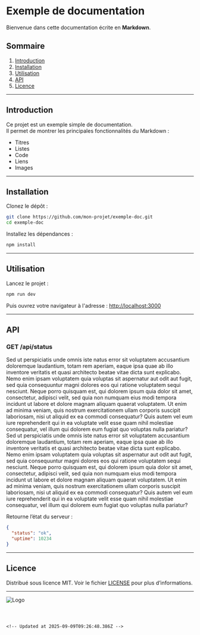 # Exemple de documentation

Bienvenue dans cette documentation écrite en **Markdown**.

## Sommaire
1. [Introduction](#introduction)
2. [Installation](#installation)
3. [Utilisation](#utilisation)
4. [API](#api)
5. [Licence](#licence)

---

## Introduction
Ce projet est un exemple simple de documentation.  
Il permet de montrer les principales fonctionnalités du Markdown :

- Titres
- Listes
- Code
- Liens
- Images

---

## Installation

Clonez le dépôt :

```bash
git clone https://github.com/mon-projet/exemple-doc.git
cd exemple-doc
````

Installez les dépendances :

```bash
npm install
```

---

## Utilisation

Lancez le projet :

```bash
npm run dev
```

Puis ouvrez votre navigateur à l'adresse : [http://localhost:3000](http://localhost:3000)

---

## API

### GET /api/status
Sed ut perspiciatis unde omnis iste natus error sit voluptatem accusantium doloremque laudantium, totam rem aperiam, eaque ipsa quae ab illo inventore veritatis et quasi architecto beatae vitae dicta sunt explicabo. Nemo enim ipsam voluptatem quia voluptas sit aspernatur aut odit aut fugit, sed quia consequuntur magni dolores eos qui ratione voluptatem sequi nesciunt. Neque porro quisquam est, qui dolorem ipsum quia dolor sit amet, consectetur, adipisci velit, sed quia non numquam eius modi tempora incidunt ut labore et dolore magnam aliquam quaerat voluptatem. Ut enim ad minima veniam, quis nostrum exercitationem ullam corporis suscipit laboriosam, nisi ut aliquid ex ea commodi consequatur? Quis autem vel eum iure reprehenderit qui in ea voluptate velit esse quam nihil molestiae consequatur, vel illum qui dolorem eum fugiat quo voluptas nulla pariatur?
Sed ut perspiciatis unde omnis iste natus error sit voluptatem accusantium doloremque laudantium, totam rem aperiam, eaque ipsa quae ab illo inventore veritatis et quasi architecto beatae vitae dicta sunt explicabo. Nemo enim ipsam voluptatem quia voluptas sit aspernatur aut odit aut fugit, sed quia consequuntur magni dolores eos qui ratione voluptatem sequi nesciunt. Neque porro quisquam est, qui dolorem ipsum quia dolor sit amet, consectetur, adipisci velit, sed quia non numquam eius modi tempora incidunt ut labore et dolore magnam aliquam quaerat voluptatem. Ut enim ad minima veniam, quis nostrum exercitationem ullam corporis suscipit laboriosam, nisi ut aliquid ex ea commodi consequatur? Quis autem vel eum iure reprehenderit qui in ea voluptate velit esse quam nihil molestiae consequatur, vel illum qui dolorem eum fugiat quo voluptas nulla pariatur?

Retourne l’état du serveur :

```json
{
  "status": "ok",
  "uptime": 10234
}
```

---

## Licence

Distribué sous licence MIT.
Voir le fichier [LICENSE](./LICENSE) pour plus d’informations.

---

![Logo](https://placehold.co/200x100?text=Logo)

```



<!-- Updated at 2025-09-09T09:26:48.386Z -->
